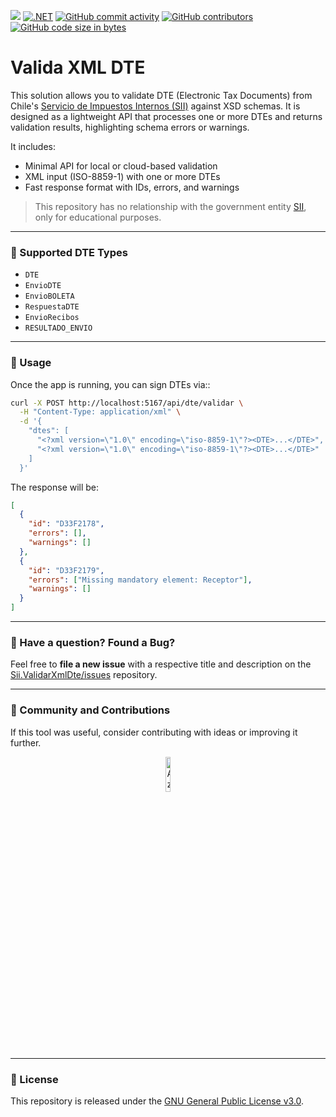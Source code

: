 ﻿[![](https://img.shields.io/badge/License-GPLv3-blue.svg?style=for-the-badge)](LICENSE.txt)
[![.NET](https://img.shields.io/badge/.NET-8.0-blueviolet?style=for-the-badge)](https://dotnet.microsoft.com/en-us/download/dotnet/8.0)
[![GitHub commit activity](https://img.shields.io/github/commit-activity/w/sergiokml/Sii.ValidarXmlDte?style=for-the-badge)](https://github.com/sergiokml/Sii.ValidarXmlDte)
[![GitHub contributors](https://img.shields.io/github/contributors/sergiokml/Sii.ValidarXmlDte?style=for-the-badge)](https://github.com/sergiokml/Sii.ValidarXmlDte/graphs/contributors/)
[![GitHub code size in bytes](https://img.shields.io/github/languages/code-size/sergiokml/Sii.ValidarXmlDte?style=for-the-badge)](https://github.com/sergiokml/Sii.ValidarXmlDte)


# Valida XML DTE

This solution allows you to validate DTE (Electronic Tax Documents) from Chile's [Servicio de Impuestos Internos (SII)](https://www.sii.cl/) against XSD schemas. It is designed as a lightweight API that processes one or more DTEs and returns validation results, highlighting schema errors or warnings.

It includes:

- Minimal API for local or cloud-based validation
- XML input (ISO-8859-1) with one or more DTEs
- Fast response format with IDs, errors, and warnings

> This repository has no relationship with the government entity [SII](https://www.sii.cl/), only for educational purposes.

---

### 📆 Supported DTE Types

- `DTE`
- `EnvioDTE`
- `EnvioBOLETA`
- `RespuestaDTE`
- `EnvioRecibos`
- `RESULTADO_ENVIO`

---

### 🚀 Usage

Once the app is running, you can sign DTEs via::

```bash
curl -X POST http://localhost:5167/api/dte/validar \
  -H "Content-Type: application/xml" \
  -d '{
    "dtes": [
      "<?xml version=\"1.0\" encoding=\"iso-8859-1\"?><DTE>...</DTE>",
      "<?xml version=\"1.0\" encoding=\"iso-8859-1\"?><DTE>...</DTE>"
    ]
  }'
```

The response will be:

```json
[
  {
    "id": "D33F2178",
    "errors": [],
    "warnings": []
  },
  {
    "id": "D33F2179",
    "errors": ["Missing mandatory element: Receptor"],
    "warnings": []
  }
]
```

---

### 📢 Have a question? Found a Bug?

Feel free to **file a new issue** with a respective title and description on the [Sii.ValidarXmlDte/issues](https://github.com/sergiokml/ValidarXmlDte/issues) repository.

---

### 💖 Community and Contributions

If this tool was useful, consider contributing with ideas or improving it further.


<p align="center">
    <a href="https://www.paypal.com/donate/?hosted_button_id=PTKX9BNY96SNJ" target="_blank">
        <img width="12%" src="https://img.shields.io/badge/PayPal-00457C?style=for-the-badge&logo=paypal&logoColor=white" alt="Azure Function">
    </a>
</p>

---

### 📘 License

This repository is released under the [GNU General Public License v3.0](LICENSE.txt).